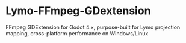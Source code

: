 # Lymo-FFmpeg-GDextension
FFmpeg GDExtension for Godot 4.x, purpose-built for Lymo projection mapping, cross-platform performance on Windows/Linux
